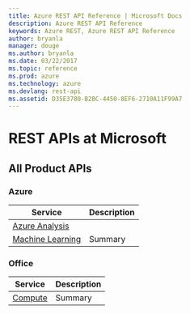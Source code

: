 ```yaml
---
title: Azure REST API Reference | Microsoft Docs
description: Azure REST API Reference 
keywords: Azure REST, Azure REST API Reference
author: bryanla
manager: douge
ms.author: bryanla
ms.date: 03/22/2017
ms.topic: reference
ms.prod: azure
ms.technology: azure
ms.devlang: rest-api
ms.assetid: D35E3780-B2BC-4450-8EF6-2710A11F99A7
---
```

# REST APIs at Microsoft

## All Product APIs

### Azure
| Service | Description |
|---------|-------------|
| [Azure Analysis](~/docs-ref-conceptual/analysisservices/index.md) |  |
| [Machine Learning](~/docs-ref-conceptual/machinelearning/index.md) | Summary |

### Office
| Service | Description |
|---------|-------------|
| [Compute](~/docs-ref-conceptual/compute/index.md) | Summary |
